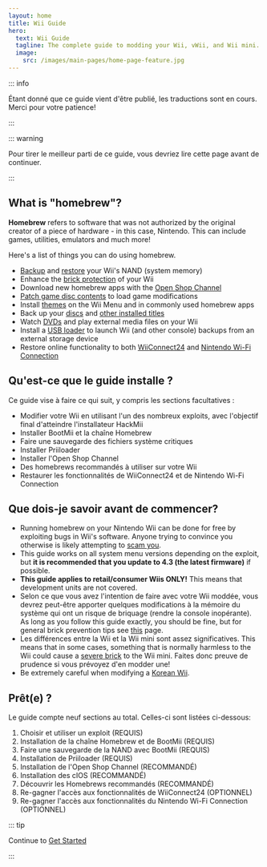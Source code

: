 ```yaml
---
layout: home
title: Wii Guide
hero:
  text: Wii Guide
  tagline: The complete guide to modding your Wii, vWii, and Wii mini.
  image:
    src: /images/main-pages/home-page-feature.jpg
---
```


::: info

Étant donné que ce guide vient d'être publié, les traductions sont en cours. Merci pour votre patience!

:::

::: warning

Pour tirer le meilleur parti de ce guide, vous devriez lire cette page avant de continuer.

:::

## What is "homebrew"?

**Homebrew** refers to software that was not authorized by the original creator of a piece of hardware - in this case, Nintendo. This can include games, utilities, emulators and much more!

Here's a list of things you can do using homebrew.

- [Backup](bootmii) and [restore](bootmiirecover) your Wii's NAND (system memory)
- Enhance the [brick protection](priiloader) of your Wii
- Download new homebrew apps with the [Open Shop Channel](osc)
- [Patch game disc contents](https://wiki.hacks.guide/wiki/Wii:Riivolution) to load game modifications
- Install [themes](themes) on the Wii Menu and in commonly used homebrew apps
- Back up your [discs](dump-games) and [other installed titles](dump-wads)
- Watch [DVDs](recommended-homebrew#entertainment) and play external media files on your Wii
- Install a [USB loader](wii-loaders) to launch Wii (and other console) backups from an external storage device
- Restore online functionality to both [WiiConnect24](wiiconnect24) and [Nintendo Wi-Fi Connection](wiimmfi)

## Qu'est-ce que le guide installe ?

Ce guide vise à faire ce qui suit, y compris les sections facultatives :

- Modifier votre Wii en utilisant l'un des nombreux exploits, avec l'objectif final d'atteindre l'installateur HackMii
- Installer BootMii et la chaîne Homebrew
- Faire une sauvegarde des fichiers système critiques
- Installer Priiloader
- Installer l'Open Shop Channel
- Des homebrews recommandés à utiliser sur votre Wii
- Restaurer les fonctionnalités de WiiConnect24 et de Nintendo Wi-Fi Connection

## Que dois-je savoir avant de commencer?

- Running homebrew on your Nintendo Wii can be done for free by exploiting bugs in Wii's software. Anyone trying to convince you otherwise is likely attempting to [scam you](https://hbc.hackmii.com/scam).
- This guide works on all system menu versions depending on the exploit, but **it is recommended that you update to 4.3 (the latest firmware)** if possible.
- **This guide applies to retail/consumer Wiis ONLY!** This means that development units are not covered.
- Selon ce que vous avez l'intention de faire avec votre Wii moddée, vous devrez peut-être apporter quelques modifications à la mémoire du système qui ont un risque de briquage (rendre la console inopérante). As long as you follow this guide exactly, you should be fine, but for general brick prevention tips see [this](bricks#brick-prevention) page.
- Les différences entre la Wii et la Wii mini sont assez significatives. This means that in some cases, something that is normally harmless to the Wii could cause a [severe brick](bricks#wi-fi-brick) to the Wii mini. Faites donc preuve de prudence si vous prévoyez d'en modder une!
- Be extremely careful when modifying a [Korean Wii](bricks#korean-kiierror-003-brick).

## Prêt(e) ?

Le guide compte neuf sections au total. Celles-ci sont listées ci-dessous:

1. Choisir et utiliser un exploit (REQUIS)
2. Installation de la chaîne Homebrew et de BootMii (REQUIS)
3. Faire une sauvegarde de la NAND avec BootMii (REQUIS)
4. Installation de Priiloader (REQUIS)
5. Installation de l'Open Shop Channel (RECOMMANDÉ)
6. Installation des cIOS (RECOMMANDÉ)
7. Découvrir les Homebrews recommandés (RECOMMANDÉ)
8. Re-gagner l'accès aux fonctionnalités de WiiConnect24 (OPTIONNEL)
9. Re-gagner l'accès aux fonctionnalités du Nintendo Wi-Fi Connection (OPTIONNEL)

::: tip

Continue to [Get Started](get-started)

:::
